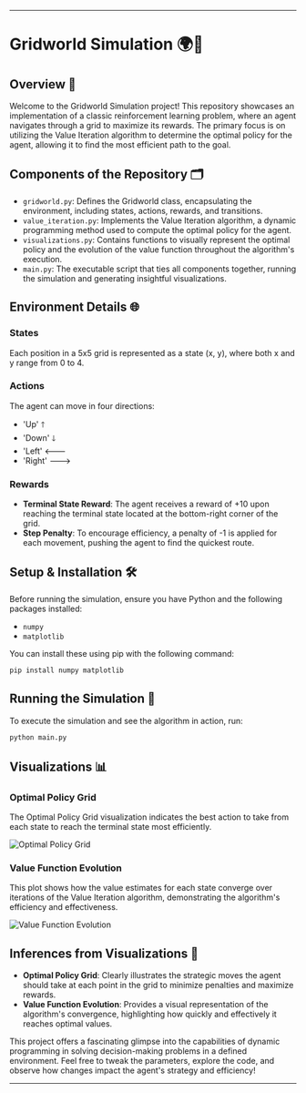 
---

# Gridworld Simulation 🌍🚀

## Overview 📖

Welcome to the Gridworld Simulation project! This repository showcases an implementation of a classic reinforcement learning problem, where an agent navigates through a grid to maximize its rewards. The primary focus is on utilizing the Value Iteration algorithm to determine the optimal policy for the agent, allowing it to find the most efficient path to the goal.

## Components of the Repository 🗂️

- `gridworld.py`: Defines the Gridworld class, encapsulating the environment, including states, actions, rewards, and transitions.
- `value_iteration.py`: Implements the Value Iteration algorithm, a dynamic programming method used to compute the optimal policy for the agent.
- `visualizations.py`: Contains functions to visually represent the optimal policy and the evolution of the value function throughout the algorithm's execution.
- `main.py`: The executable script that ties all components together, running the simulation and generating insightful visualizations.

## Environment Details 🌐

### States
Each position in a 5x5 grid is represented as a state (x, y), where both x and y range from 0 to 4.

### Actions
The agent can move in four directions:
- 'Up' 🡑
- 'Down' 🡓
- 'Left' 🡐
- 'Right' 🡒

### Rewards
- **Terminal State Reward**: The agent receives a reward of +10 upon reaching the terminal state located at the bottom-right corner of the grid.
- **Step Penalty**: To encourage efficiency, a penalty of -1 is applied for each movement, pushing the agent to find the quickest route.

## Setup & Installation 🛠️

Before running the simulation, ensure you have Python and the following packages installed:
- `numpy`
- `matplotlib`

You can install these using pip with the following command:

```bash
pip install numpy matplotlib
```

## Running the Simulation 🚀

To execute the simulation and see the algorithm in action, run:

```bash
python main.py
```

## Visualizations 📊

### Optimal Policy Grid

The Optimal Policy Grid visualization indicates the best action to take from each state to reach the terminal state most efficiently.

![Optimal Policy Grid](optimal_policy_grid.png)

### Value Function Evolution

This plot shows how the value estimates for each state converge over iterations of the Value Iteration algorithm, demonstrating the algorithm's efficiency and effectiveness.

![Value Function Evolution](value_function_evolution.png)

## Inferences from Visualizations 🧐

- **Optimal Policy Grid**: Clearly illustrates the strategic moves the agent should take at each point in the grid to minimize penalties and maximize rewards.
- **Value Function Evolution**: Provides a visual representation of the algorithm's convergence, highlighting how quickly and effectively it reaches optimal values.

This project offers a fascinating glimpse into the capabilities of dynamic programming in solving decision-making problems in a defined environment. Feel free to tweak the parameters, explore the code, and observe how changes impact the agent's strategy and efficiency!

---
